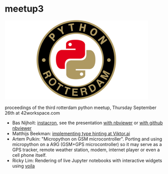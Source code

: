 # meetup3

<img src="pythonrotterdam.png" alt="python rotterdam logo" style="height:250px;"/>

proceedings of the third rotterdam python meetup, Thursday September 26th at 42workspace.com

- Bas Nijholt: [instacron](https://github.com/basnijholt/instacron), see the presentation [with nbviewer](https://nbviewer.jupyter.org/github/Python-Meetup-Rotterdam/meetup3/blob/master/instacron-python-meetup.ipynb) or [with github nbviewer](https://github.com/Python-Meetup-Rotterdam/meetup3/blob/master/instacron-python-meetup.ipynb)
- Matthijs Beekman: [implementing type hinting at Viktor.ai](typehints/typehints.md)
- Artem Pulkin: "Micropython on GSM microcontroller". Porting and using micropython on a A9G (GSM+GPS microcontroller) so it may serve as a GPS tracker, remote weather station, modem, internet player or even a cell phone itself.
- Ricky Lim: Rendering of live Jupyter notebooks with interactive widgets using [voila](https://github.com/QuantStack/voila)
